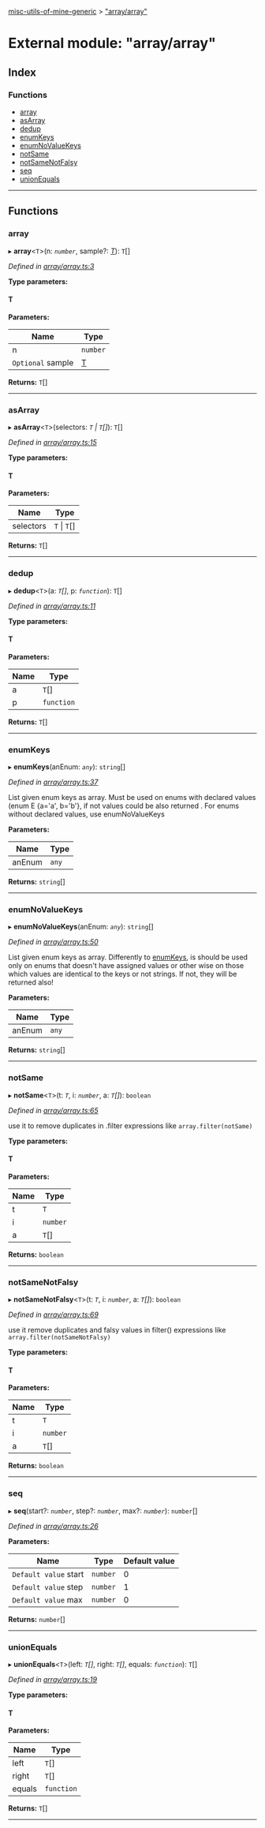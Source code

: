 [misc-utils-of-mine-generic](../README.md) > ["array/array"](../modules/_array_array_.md)

# External module: "array/array"

## Index

### Functions

* [array](_array_array_.md#array)
* [asArray](_array_array_.md#asarray)
* [dedup](_array_array_.md#dedup)
* [enumKeys](_array_array_.md#enumkeys)
* [enumNoValueKeys](_array_array_.md#enumnovaluekeys)
* [notSame](_array_array_.md#notsame)
* [notSameNotFalsy](_array_array_.md#notsamenotfalsy)
* [seq](_array_array_.md#seq)
* [unionEquals](_array_array_.md#unionequals)

---

## Functions

<a id="array"></a>

###  array

▸ **array**<`T`>(n: *`number`*, sample?: *[T]()*): `T`[]

*Defined in [array/array.ts:3](https://github.com/cancerberoSgx/misc-utils-of-mine/blob/2f17993/misc-utils-of-mine-generic/src/array/array.ts#L3)*

**Type parameters:**

#### T 
**Parameters:**

| Name | Type |
| ------ | ------ |
| n | `number` |
| `Optional` sample | [T]() |

**Returns:** `T`[]

___
<a id="asarray"></a>

###  asArray

▸ **asArray**<`T`>(selectors: *`T` \| `T`[]*): `T`[]

*Defined in [array/array.ts:15](https://github.com/cancerberoSgx/misc-utils-of-mine/blob/2f17993/misc-utils-of-mine-generic/src/array/array.ts#L15)*

**Type parameters:**

#### T 
**Parameters:**

| Name | Type |
| ------ | ------ |
| selectors | `T` \| `T`[] |

**Returns:** `T`[]

___
<a id="dedup"></a>

###  dedup

▸ **dedup**<`T`>(a: *`T`[]*, p: *`function`*): `T`[]

*Defined in [array/array.ts:11](https://github.com/cancerberoSgx/misc-utils-of-mine/blob/2f17993/misc-utils-of-mine-generic/src/array/array.ts#L11)*

**Type parameters:**

#### T 
**Parameters:**

| Name | Type |
| ------ | ------ |
| a | `T`[] |
| p | `function` |

**Returns:** `T`[]

___
<a id="enumkeys"></a>

###  enumKeys

▸ **enumKeys**(anEnum: *`any`*): `string`[]

*Defined in [array/array.ts:37](https://github.com/cancerberoSgx/misc-utils-of-mine/blob/2f17993/misc-utils-of-mine-generic/src/array/array.ts#L37)*

List given enum keys as array. Must be used on enums with declared values (enum E {a='a', b='b'}, if not values could be also returned . For enums without declared values, use enumNoValueKeys

**Parameters:**

| Name | Type |
| ------ | ------ |
| anEnum | `any` |

**Returns:** `string`[]

___
<a id="enumnovaluekeys"></a>

###  enumNoValueKeys

▸ **enumNoValueKeys**(anEnum: *`any`*): `string`[]

*Defined in [array/array.ts:50](https://github.com/cancerberoSgx/misc-utils-of-mine/blob/2f17993/misc-utils-of-mine-generic/src/array/array.ts#L50)*

List given enum keys as array. Differently to [enumKeys](_array_array_.md#enumkeys), is should be used only on enums that doesn't have assigned values or other wise on those which values are identical to the keys or not strings. If not, they will be returned also!

**Parameters:**

| Name | Type |
| ------ | ------ |
| anEnum | `any` |

**Returns:** `string`[]

___
<a id="notsame"></a>

###  notSame

▸ **notSame**<`T`>(t: *`T`*, i: *`number`*, a: *`T`[]*): `boolean`

*Defined in [array/array.ts:65](https://github.com/cancerberoSgx/misc-utils-of-mine/blob/2f17993/misc-utils-of-mine-generic/src/array/array.ts#L65)*

use it to remove duplicates in .filter expressions like `array.filter(notSame)`

**Type parameters:**

#### T 
**Parameters:**

| Name | Type |
| ------ | ------ |
| t | `T` |
| i | `number` |
| a | `T`[] |

**Returns:** `boolean`

___
<a id="notsamenotfalsy"></a>

###  notSameNotFalsy

▸ **notSameNotFalsy**<`T`>(t: *`T`*, i: *`number`*, a: *`T`[]*): `boolean`

*Defined in [array/array.ts:69](https://github.com/cancerberoSgx/misc-utils-of-mine/blob/2f17993/misc-utils-of-mine-generic/src/array/array.ts#L69)*

use it remove duplicates and falsy values in filter() expressions like `array.filter(notSameNotFalsy)`

**Type parameters:**

#### T 
**Parameters:**

| Name | Type |
| ------ | ------ |
| t | `T` |
| i | `number` |
| a | `T`[] |

**Returns:** `boolean`

___
<a id="seq"></a>

###  seq

▸ **seq**(start?: *`number`*, step?: *`number`*, max?: *`number`*): `number`[]

*Defined in [array/array.ts:26](https://github.com/cancerberoSgx/misc-utils-of-mine/blob/2f17993/misc-utils-of-mine-generic/src/array/array.ts#L26)*

**Parameters:**

| Name | Type | Default value |
| ------ | ------ | ------ |
| `Default value` start | `number` | 0 |
| `Default value` step | `number` | 1 |
| `Default value` max | `number` | 0 |

**Returns:** `number`[]

___
<a id="unionequals"></a>

###  unionEquals

▸ **unionEquals**<`T`>(left: *`T`[]*, right: *`T`[]*, equals: *`function`*): `T`[]

*Defined in [array/array.ts:19](https://github.com/cancerberoSgx/misc-utils-of-mine/blob/2f17993/misc-utils-of-mine-generic/src/array/array.ts#L19)*

**Type parameters:**

#### T 
**Parameters:**

| Name | Type |
| ------ | ------ |
| left | `T`[] |
| right | `T`[] |
| equals | `function` |

**Returns:** `T`[]

___

